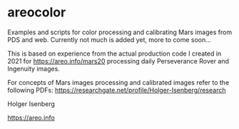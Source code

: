 # areocolor
Examples and scripts for color processing and calibrating Mars images from PDS and web. Currently not much is added yet, more to come soon...

This is based on experience from the actual production code I created in 2021 for https://areo.info/mars20 processing daily Perseverance Rover and Ingenuity images.

For concepts of Mars images processing and calibrated images refer to the following PDFs: https://researchgate.net/profile/Holger-Isenberg/research

Holger Isenberg

https://areo.info
